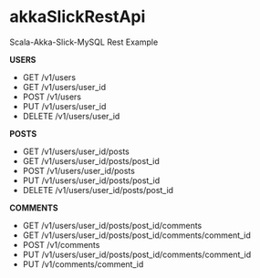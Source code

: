 # akkaSlickRestApi
Scala-Akka-Slick-MySQL Rest Example


**USERS**
- GET /v1/users
- GET /v1/users/user_id
- POST /v1/users
- PUT /v1/users/user_id
- DELETE /v1/users/user_id

**POSTS**
- GET /v1/users/user_id/posts
- GET /v1/users/user_id/posts/post_id
- POST /v1/users/user_id/posts
- PUT /v1/users/user_id/posts/post_id
- DELETE /v1/users/user_id/posts/post_id

**COMMENTS**
- GET /v1/users/user_id/posts/post_id/comments
- GET /v1/users/user_id/posts/post_id/comments/comment_id
- POST /v1/comments
- PUT /v1/users/user_id/posts/post_id/comments/comment_id
- PUT /v1/comments/comment_id
